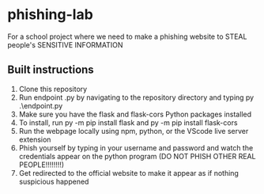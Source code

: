 # phishing-lab
For a school project where we need to make a phishing website to STEAL people's SENSITIVE INFORMATION

## Built instructions
1. Clone this repository
2. Run endpoint .py by navigating to the repository directory and typing py .\endpoint.py
 1. Make sure you have the flask and flask-cors Python packages installed
 2. To install, run py -m pip install flask and py -m pip install flask-cors
3. Run the webpage locally using npm, python, or the VScode live server extension
4. Phish yourself by typing in your username and password and watch the credentials appear on the python program (DO NOT PHISH OTHER REAL PEOPLE!!!!!!!!)
5. Get redirected to the official website to make it appear as if nothing suspicious happened